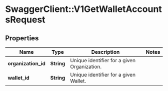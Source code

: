 # SwaggerClient::V1GetWalletAccountsRequest

## Properties
Name | Type | Description | Notes
------------ | ------------- | ------------- | -------------
**organization_id** | **String** | Unique identifier for a given Organization. | 
**wallet_id** | **String** | Unique identifier for a given Wallet. | 

